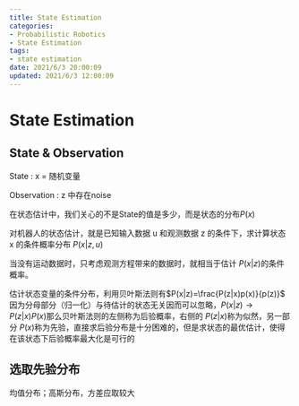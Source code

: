 ```yaml
---
title: State Estimation
categories:
- Probabilistic Robotics
- State Estimation
tags:
- state estimation
date: 2021/6/3 20:00:09
updated: 2021/6/3 12:00:09
---
```


# State Estimation

## State & Observation

State : x = 随机变量

Observation : z 中存在noise

在状态估计中，我们关心的不是State的值是多少，而是状态的分布$P(x)$

对机器人的状态估计，就是已知输入数据 u 和观测数据 z 的条件下，求计算状态 x 的条件概率分布 $P(x|z,u)$

当没有运动数据时，只考虑观测方程带来的数据时，就相当于估计 $P(x|z)$的条件概率。 

估计状态变量的条件分布，利用贝叶斯法则有$P(x|z)=\frac{P(z|x)p(x)}{p(z)}$ 因为分母部分（归一化）与待估计的状态无关因而可以忽略，$P(x|z) \rightarrow P(z|x)P(x)$那么贝叶斯法则的左侧称为后验概率，右侧的 $P(z|x)$称为似然，另一部分 $P(x)$称为先验，直接求后验分布是十分困难的，但是求状态的最优估计，使得在该状态下后验概率最大化是可行的

## 选取先验分布

均值分布；高斯分布，方差应取较大

